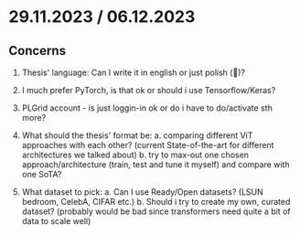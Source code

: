 # 29.11.2023 / 06.12.2023

## Concerns

1. Thesis' language: Can I write it in english or just polish (🤢)?

2. I much prefer PyTorch, is that ok or should i use Tensorflow/Keras?

3. PLGrid account - is just loggin-in ok or do i have to do/activate sth more?

4. What should the thesis' format be:
  a. comparing different ViT approaches with each other? (current State-of-the-art for different architectures we talked about)
  b. try to max-out one chosen approach/architecture (train, test and tune it myself) and compare with one SoTA?

5. What dataset to pick:
  a. Can I use Ready/Open datasets? (LSUN bedroom, CelebA, CIFAR etc.)
  b. Should i try to create my own, curated dataset? (probably would be bad since transformers need quite a bit of data to scale well)
  